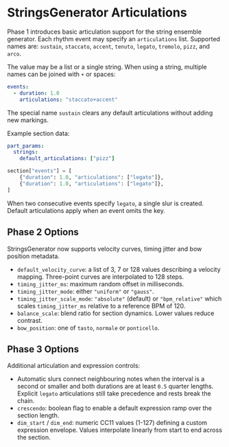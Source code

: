 # StringsGenerator Articulations

Phase 1 introduces basic articulation support for the string ensemble generator.
Each rhythm event may specify an `articulations` list. Supported names are:
`sustain`, `staccato`, `accent`, `tenuto`, `legato`, `tremolo`, `pizz`, and
`arco`.

The value may be a list or a single string. When using a string,
multiple names can be joined with `+` or spaces:

```yaml
events:
  - duration: 1.0
    articulations: "staccato+accent"
```

The special name `sustain` clears any default articulations without adding
new markings.

Example section data:

```yaml
part_params:
  strings:
    default_articulations: ["pizz"]
```

```python
section["events"] = [
    {"duration": 1.0, "articulations": ["legato"]},
    {"duration": 1.0, "articulations": ["legato"]},
]
```

When two consecutive events specify `legato`, a single slur is created.  Default
articulations apply when an event omits the key.

## Phase 2 Options

StringsGenerator now supports velocity curves, timing jitter and bow position metadata.

- `default_velocity_curve`: a list of 3, 7 or 128 values describing a velocity
  mapping. Three-point curves are interpolated to 128 steps.
- `timing_jitter_ms`: maximum random offset in milliseconds.
- `timing_jitter_mode`: either `"uniform"` or `"gauss"`.
- `timing_jitter_scale_mode`: `"absolute"` (default) or `"bpm_relative"` which
  scales `timing_jitter_ms` relative to a reference BPM of 120.
- `balance_scale`: blend ratio for section dynamics. Lower values reduce
  contrast.
- `bow_position`: one of `tasto`, `normale` or `ponticello`.

## Phase 3 Options

Additional articulation and expression controls:

- Automatic slurs connect neighbouring notes when the interval is a second or
  smaller and both durations are at least `0.5` quarter lengths. Explicit
  `legato` articulations still take precedence and rests break the chain.
- `crescendo`: boolean flag to enable a default expression ramp over the section
  length.
- `dim_start` / `dim_end`: numeric CC11 values (1-127) defining a custom
  expression envelope. Values interpolate linearly from start to end across the
  section.
